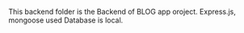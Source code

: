 This backend folder is the Backend of BLOG app oroject.
Express.js, mongoose used
Database is local.
